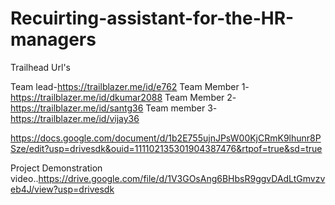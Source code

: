 # Recuirting-assistant-for-the-HR-managers

 Trailhead Url's

Team lead-https://trailblazer.me/id/e762
Team Member 1-https://trailblazer.me/id/dkumar2088
Team Member 2-https://trailblazer.me/id/santg36
Team member 3-https://trailblazer.me/id/vijay36



https://docs.google.com/document/d/1b2E755ujnJPsW00KjCRmK9lhunr8PSze/edit?usp=drivesdk&ouid=111102135301904387476&rtpof=true&sd=true


Project Demonstration video..https://drive.google.com/file/d/1V3GOsAng6BHbsR9ggvDAdLtGmvzveb4J/view?usp=drivesdk

